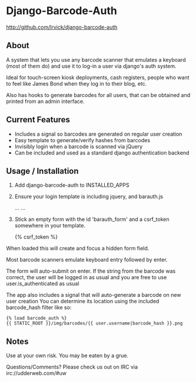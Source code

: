 # Django-Barcode-Auth #
  
  <http://github.com/lrvick/django-barcode-auth>

## About ##

  A system that lets you use any barcode scanner that emulates a
  keyboard (most of them do) and use it to log-in a user via 
  django's auth system.
    
  Ideal for touch-screen kiosk deployments, cash registers, people
  who want to feel like James Bond when they log in to their blog, etc.

  Also has hooks to generate barcodes for all users, that can 
  be obtained and printed from an admin interface.

## Current Features ##
 
  * Includes a signal so barcodes are generated on regular user creation
  * Easy template to generate/verify hashes from barcodes
  * Invisibly login when a barcode is scanned via jQuery
  * Can be included and used as a standard django authentication backend

## Usage / Installation ##

  1. Add django-barcode-auth to INSTALLED_APPS

  2. Ensure your login template is including jquery, and barauth.js

        <head>
          ...
          <script type="text/javascript" src="http://ajax.googleapis.com/ajax/libs/jquery/1.4.2/jquery.min.js"></script>
          <script type="text/javascript" src="{{ STATIC_URL }}js/barauth.js"></script>
          ...
        </head>

  3. Stick an empty form with the id 'barauth_form' and a csrf_token somewhere in your template.

        <form id="barauth_form" method="POST" action="">
          {% csrf_token %}
        </form>

  When loaded this will create and focus a hidden form field.
  
  Most barcode scanners emulate keyboard entry followed by enter.

  The form will auto-submit on enter. If the string from the barcode was correct, 
  the user will be logged in as usual and you are free to use user.is_authenticated 
  as usual

  The app also includes a signal that will auto-generate a barcode on new user creation
  You can determine its location using the included barcode_hash filter like so: 
    
    {% load barcode_auth %}
    {{ STATIC_ROOT }}/img/barcodes/{{ user.username|barcode_hash }}.png 
  
## Notes ##
    
  Use at your own risk. You may be eaten by a grue.

  Questions/Comments? Please check us out on IRC via irc://udderweb.com/#uw
